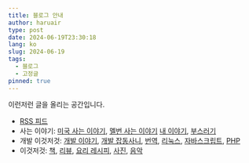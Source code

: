 ```yaml
---
title: 블로그 안내
author: haruair
type: post
date: 2024-06-19T23:30:18
lang: ko
slug: 2024-06-19
tags:
  - 블로그
  - 고정글
pinned: true
---
```


이런저런 글을 올리는 공간입니다.

- [RSS 피드](/ko/feed.xml)
- 사는 이야기: [미국 사는 이야기](/ko/tag/life-in-us/), [멜번 사는 이야기](/ko/tag/life-in-australia/)
[내 이야기](/ko/tag/my-stories/), [부스러기](/ko/tag/memo/)
- 개발 이것저것:  [개발 이야기](/ko/tag/dev-life/), [개발 잡동사니](/ko/tag/it/),
[번역](/ko/tag/translations/), [리눅스](/ko/tag/linux/), 
[자바스크립트](/ko/tag/js/), [PHP](/ko/tag/php/)
- 이것저것: [책](/ko/tag/book/), [리뷰](/ko/tag/review/), 
[요리 레시피](/ko/tag/recipe/), [사진](/ko/tag/photography/), [음악](/ko/tag/music/)

